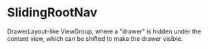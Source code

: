 # SlidingRootNav
DrawerLayout-like ViewGroup, where a "drawer" is hidden under the content view, which can be shifted to make the drawer visible.
